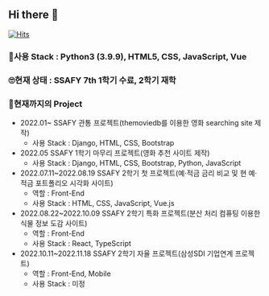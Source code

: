 ## Hi there 👋

<!--
**Jake-Lee-SK/Jake-Lee-SK** is a ✨ _special_ ✨ repository because its `README.md` (this file) appears on your GitHub profile.

Here are some ideas to get you started:

- 🔭 I’m currently working on ...
- 🌱 I’m currently learning ...
- 👯 I’m looking to collaborate on ...
- 🤔 I’m looking for help with ...
- 💬 Ask me about ...
- 📫 How to reach me: ...
- 😄 Pronouns: ...
- ⚡ Fun fact: ...
-->

[![Hits](https://hits.seeyoufarm.com/api/count/incr/badge.svg?url=https%3A%2F%2Fgithub.com%2FJake-Lee-SK%2FJake-Lee-SK&count_bg=%236959B7&title_bg=%23A10A0A&icon=python.svg&icon_color=%23FFFFFF&title=hits&edge_flat=false)](https://hits.seeyoufarm.com)

### 🌱사용 Stack : Python3 (3.9.9), HTML5, CSS, JavaScript, Vue

### 🙄현재 상태 : SSAFY 7th 1학기 수료, 2학기 재학

### 🏏현재까지의 Project

- 2022.01~ SSAFY 관통 프로젝트(themoviedb를 이용한 영화 searching site 제작)
  - 사용 Stack : Django, HTML, CSS, Bootstrap
- 2022.05 SSAFY 1학기 마무리 프로젝트(영화 추천 사이트 제작)
  - 사용 Stack : Django, HTML, CSS, Bootstrap, Python, JavaScript
- 2022.07.11~2022.08.19 SSAFY 2학기 첫 프로젝트(예·적금 금리 비교 및 현 예·적금 포트폴리오 시각화 사이트)
  - 역할 : Front-End
  - 사용 Stack : HTML, CSS, JavaScript, Vue.js
- 2022.08.22~2022.10.09 SSAFY 2학기 특화 프로젝트(분산 처리 컴퓨팅 이용한 식물 정보 도감 사이트)
  - 역할 : Front-End
  - 사용 Stack : React, TypeScript
- 2022.10.11~2022.11.18 SSAFY 2학기 자율 프로젝트(삼성SDI 기업연계 프로젝트)
  - 역할 : Front-End, Mobile
  - 사용 Stack : 미정
